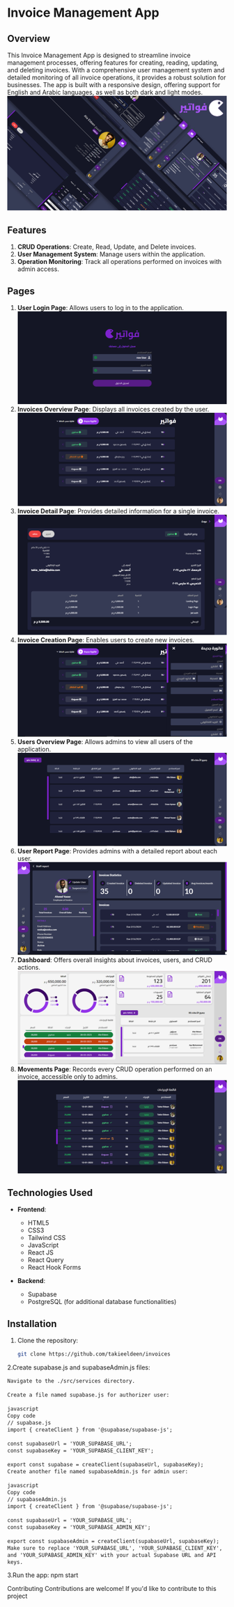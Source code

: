 # Invoice Management App

## Overview

This Invoice Management App is designed to streamline invoice management processes, offering features for creating, reading, updating, and deleting invoices. With a comprehensive user management system and detailed monitoring of all invoice operations, it provides a robust solution for businesses. The app is built with a responsive design, offering support for English and Arabic languages, as well as both dark and light modes.
![App Over View](./Final_Screens/Linkedin_Post.jpg)

## Features

1. **CRUD Operations**: Create, Read, Update, and Delete invoices.
2. **User Management System**: Manage users within the application.
3. **Operation Monitoring**: Track all operations performed on invoices with admin access.

## Pages

1. **User Login Page**: Allows users to log in to the application.
   ![User Login Page](./Final_Screens/02.ar-dark.png)
2. **Invoices Overview Page**: Displays all invoices created by the user.
   ![Invoices Overview Page](./Final_Screens/03.ar-dark.png)
3. **Invoice Detail Page**: Provides detailed information for a single invoice.
   ![Invoice Detail Page](./Final_Screens/04.ar-dark.png)
4. **Invoice Creation Page**: Enables users to create new invoices.
   ![Invoice Creation Page](./Final_Screens/06.ar-dark.png)
5. **Users Overview Page**: Allows admins to view all users of the application.
   ![Users Overview Page](./Final_Screens/07.ar-dark.png)
6. **User Report Page**: Provides admins with a detailed report about each user.
   ![User Report Page](./Final_Screens/09.en-dark.png)
7. **Dashboard**: Offers overall insights about invoices, users, and CRUD actions.
   ![Dashboard](./Final_Screens/11.ar-light.png)
8. **Movements Page**: Records every CRUD operation performed on an invoice, accessible only to admins.
   ![Movements Page](./Final_Screens/12.ar-dark.png)

## Technologies Used

- **Frontend**:

  - HTML5
  - CSS3
  - Tailwind CSS
  - JavaScript
  - React JS
  - React Query
  - React Hook Forms

- **Backend**:
  - Supabase
  - PostgreSQL (for additional database functionalities)

## Installation

1. Clone the repository:

   ```bash
   git clone https://github.com/takieeldeen/invoices
   ```

2.Create supabase.js and supabaseAdmin.js files:

    Navigate to the ./src/services directory.

    Create a file named supabase.js for authorizer user:

    javascript
    Copy code
    // supabase.js
    import { createClient } from '@supabase/supabase-js';

    const supabaseUrl = 'YOUR_SUPABASE_URL';
    const supabaseKey = 'YOUR_SUPABASE_CLIENT_KEY';

    export const supabase = createClient(supabaseUrl, supabaseKey);
    Create another file named supabaseAdmin.js for admin user:

    javascript
    Copy code
    // supabaseAdmin.js
    import { createClient } from '@supabase/supabase-js';

    const supabaseUrl = 'YOUR_SUPABASE_URL';
    const supabaseKey = 'YOUR_SUPABASE_ADMIN_KEY';

    export const supabaseAdmin = createClient(supabaseUrl, supabaseKey);
    Make sure to replace 'YOUR_SUPABASE_URL', 'YOUR_SUPABASE_CLIENT_KEY', and 'YOUR_SUPABASE_ADMIN_KEY' with your actual Supabase URL and API keys.

3.Run the app:
npm start

Contributing
Contributions are welcome! If you'd like to contribute to this project
